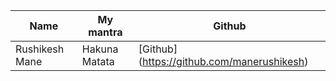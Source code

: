 | Name           | My mantra             | Github                                       |
| -------------- | --------------------- | -------------------------------------------- |
| Rushikesh Mane | Hakuna Matata         | [Github] (https://github.com/manerushikesh)    |